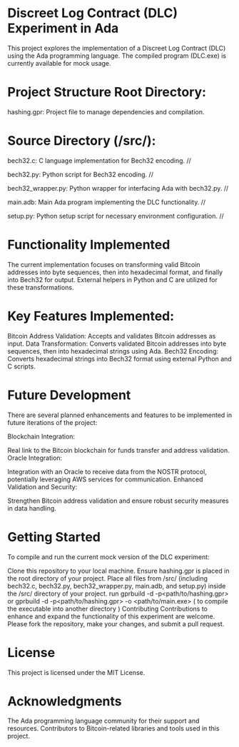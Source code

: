 Discreet Log Contract (DLC) Experiment in Ada
===================================================================
This project explores the implementation of a Discreet Log Contract (DLC) using the Ada programming language. The compiled program (DLC.exe) is currently available for mock usage.

Project Structure
Root Directory:
===================================================================
hashing.gpr: Project file to manage dependencies and compilation.

Source Directory (/src/):
===================================================================
bech32.c: C language implementation for Bech32 encoding. //

bech32.py: Python script for Bech32 encoding. //

bech32_wrapper.py: Python wrapper for interfacing Ada with bech32.py. //

main.adb: Main Ada program implementing the DLC functionality. //

setup.py: Python setup script for necessary environment configuration. //

Functionality Implemented
==================================================================
The current implementation focuses on transforming valid Bitcoin addresses into byte sequences, then into hexadecimal format, and finally into Bech32 for output. External helpers in Python and C are utilized for these transformations.

Key Features Implemented:
==================================================================
Bitcoin Address Validation: Accepts and validates Bitcoin addresses as input.
Data Transformation: Converts validated Bitcoin addresses into byte sequences, then into hexadecimal strings using Ada.
Bech32 Encoding: Converts hexadecimal strings into Bech32 format using external Python and C scripts.

Future Development
===================================================================
There are several planned enhancements and features to be implemented in future iterations of the project:

Blockchain Integration:

Real link to the Bitcoin blockchain for funds transfer and address validation.
Oracle Integration:

Integration with an Oracle to receive data from the NOSTR protocol, potentially leveraging AWS services for communication.
Enhanced Validation and Security:

Strengthen Bitcoin address validation and ensure robust security measures in data handling.

Getting Started
===============================================
To compile and run the current mock version of the DLC experiment:

Clone this repository to your local machine.
Ensure hashing.gpr is placed in the root directory of your project.
Place all files from /src/ (including bech32.c, bech32.py, bech32_wrapper.py, main.adb, and setup.py) inside the /src/ directory of your project.
run gprbuild -d -p<path/to/hashing.gpr>
or
gprbuild -d -p<path/to/hashing.gpr> -o <path/to/main.exe> ( to compile the executable into another directory )
Contributing
Contributions to enhance and expand the functionality of this experiment are welcome. Please fork the repository, make your changes, and submit a pull request.

License
===============================================
This project is licensed under the MIT License.

Acknowledgments
===============================================
The Ada programming language community for their support and resources.
Contributors to Bitcoin-related libraries and tools used in this project.
